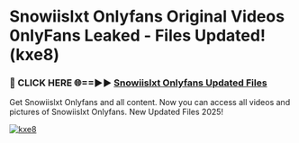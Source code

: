 # Snowiislxt Onlyfans Original Videos 0nlyFans Leaked - Files Updated! (kxe8)

<h3>🔴 CLICK HERE 🌐==►► <a href="https://tinyurl.com/ehrbuxhb" rel="nofollow">Snowiislxt Onlyfans Updated Files</a></h3>

Get Snowiislxt Onlyfans and all content. Now you can access all videos and pictures of Snowiislxt Onlyfans. New Updated Files 2025!

[![kxe8](https://i.imgur.com/lVYEuWS.gif)](https://tinyurl.com/ehrbuxhb)
